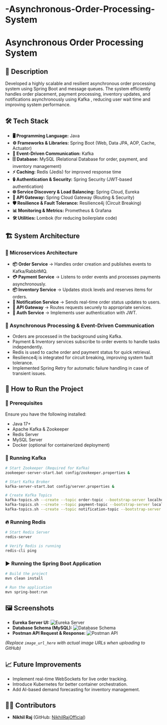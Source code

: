 # -Asynchronous-Order-Processing-System


# Asynchronous Order Processing System

## 📌 Description
Developed a highly scalable and resilient asynchronous order processing system using Spring Boot and message queues. The system efficiently handles order placement, payment processing, inventory updates, and notifications asynchronously using Kafka , reducing user wait time and improving system performance.

## 🛠 Tech Stack
- **🖥 Programming Language:** Java
- **⚙ Frameworks & Libraries:** Spring Boot (Web, Data JPA, AOP, Cache, Actuator)
- **📩 Event-Driven Communication:** Kafka
- **🗄 Database:** MySQL (Relational Database for order, payment, and inventory management)
- **⚡ Caching:** Redis (Jedis) for improved response time
- **🔒 Authentication & Security:** Spring Security (JWT-based authentication)
- **🌐 Service Discovery & Load Balancing:** Spring Cloud, Eureka
- **🚪 API Gateway:** Spring Cloud Gateway (Routing & Security)
- **🛡 Resilience & Fault Tolerance:** Resilience4j (Circuit Breaking)
- **📊 Monitoring & Metrics:** Prometheus & Grafana
- **🛠 Utilities:** Lombok (for reducing boilerplate code)

## 🏗 System Architecture

### 🏢 Microservices Architecture
- **📦 Order Service** → Handles order creation and publishes events to Kafka/RabbitMQ.
- **💳 Payment Service** → Listens to order events and processes payments asynchronously.
- **📦 Inventory Service** → Updates stock levels and reserves items for orders.
- **📨 Notification Service** → Sends real-time order status updates to users.
- **🚪 API Gateway** → Routes requests securely to appropriate services.
- **🔐 Auth Service** → Implements user authentication with JWT.

### 🔄 Asynchronous Processing & Event-Driven Communication
- Orders are processed in the background using Kafka.
- Payment & Inventory services subscribe to order events to handle tasks independently.
- Redis is used to cache order and payment status for quick retrieval.
- Resilience4j is integrated for circuit breaking, improving system fault tolerance.
- Implemented Spring Retry for automatic failure handling in case of transient issues.

## 🚀 How to Run the Project

### 📌 Prerequisites
Ensure you have the following installed:
- Java 17+
- Apache Kafka & Zookeeper
- Redis Server
- MySQL Server
- Docker (optional for containerized deployment)

### 🏁 Running Kafka
```sh
# Start Zookeeper (Required for Kafka)
zookeeper-server-start.bat config/zookeeper.properties &

# Start Kafka Broker
kafka-server-start.bat config/server.properties &

# Create Kafka Topics
kafka-topics.sh --create --topic order-topic --bootstrap-server localhost:9092 --replication-factor 1 --partitions 3
kafka-topics.sh --create --topic payment-topic --bootstrap-server localhost:9092 --replication-factor 1 --partitions 3
kafka-topics.sh --create --topic notification-topic --bootstrap-server localhost:9092 --replication-factor 1 --partitions 3
```

### 🔥 Running Redis
```sh
# Start Redis Server
redis-server

# Verify Redis is running
redis-cli ping
```


### ▶ Running the Spring Boot Application
```sh
# Build the project
mvn clean install

# Run the application
mvn spring-boot:run
```

## 🖼 Screenshots
- **Eureka Server UI:** ![Eureka Server](image_url_here)
- **Database Schema (MySQL):** ![Database Schema](image_url_here)
- **Postman API Request & Response:** ![Postman API](image_url_here)

_(Replace `image_url_here` with actual image URLs when uploading to GitHub)_

## 📈 Future Improvements
- Implement real-time WebSockets for live order tracking.
- Introduce Kubernetes for better container orchestration.
- Add AI-based demand forecasting for inventory management.

## 👨‍💻 Contributors
- **Nikhil Raj** (GitHub: [NikhilRajOfficial](https://github.com/NikhilRajOfficial))




